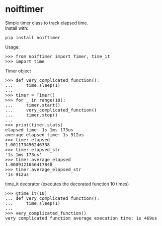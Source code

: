 # noiftimer
Simple timer class to track elapsed time.<br>
Install with:
<pre>pip install noiftimer</pre>

Usage:
<pre>
>>> from noiftimer import Timer, time_it
>>> import time
</pre>
Timer object
<pre>
>>> def very_complicated_function():
...     time.sleep(1)
...
>>> timer = Timer()
>>> for _ in range(10):
...     timer.start()
...     very_complicated_function()
...     timer.stop()
...
>>> print(timer.stats)
elapsed time: 1s 1ms 173us
average elapsed time: 1s 912us
>>> timer.elapsed
1.001173496246338
>>> timer.elapsed_str
'1s 1ms 173us'
>>> timer.average_elapsed
1.0009121656417848
>>> timer.average_elapsed_str
'1s 912us'
</pre>
time_it decorator (executes the decorated function 10 times)
<pre>
>>> @time_it(10)
... def very_complicated_function():
...     time.sleep(1)
...
>>> very_complicated_function()
very_complicated_function average execution time: 1s 469us
</pre>
